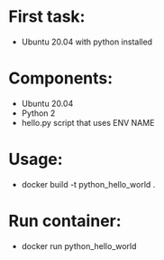 # First task:
- Ubuntu 20.04 with python installed

# Components:
- Ubuntu 20.04
- Python 2
- hello.py script that uses ENV NAME

# Usage:
- docker build -t python_hello_world .

# Run container:
- docker run python_hello_world
